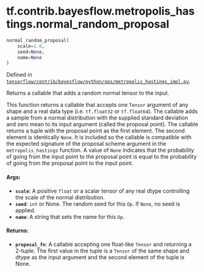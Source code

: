 <div itemscope itemtype="http://developers.google.com/ReferenceObject">
<meta itemprop="name" content="tf.contrib.bayesflow.metropolis_hastings.normal_random_proposal" />
</div>

# tf.contrib.bayesflow.metropolis_hastings.normal_random_proposal

``` python
normal_random_proposal(
    scale=1.0,
    seed=None,
    name=None
)
```



Defined in [`tensorflow/contrib/bayesflow/python/ops/metropolis_hastings_impl.py`](https://www.tensorflow.org/code/tensorflow/contrib/bayesflow/python/ops/metropolis_hastings_impl.py).

Returns a callable that adds a random normal tensor to the input.

This function returns a callable that accepts one `Tensor` argument of any
shape and a real data type (i.e. `tf.float32` or `tf.float64`). The callable
adds a sample from a normal distribution with the supplied standard deviation
and zero mean to its input argument (called the proposal point).
The callable returns a tuple with the proposal point as the first element.
The second element is identically `None`. It is included so the callable is
compatible with the expected signature of the proposal scheme argument in the
`metropolis_hastings` function. A value of `None` indicates that the
probability of going from the input point to the proposal point is equal to
the probability of going from the proposal point to the input point.

#### Args:

* <b>`scale`</b>: A positive `float` or a scalar tensor of any real dtype controlling
    the scale of the normal distribution.
* <b>`seed`</b>: `int` or None. The random seed for this `Op`. If `None`, no seed is
    applied.
* <b>`name`</b>: A string that sets the name for this `Op`.


#### Returns:

* <b>`proposal_fn`</b>: A callable accepting one float-like `Tensor` and returning a
  2-tuple. The first value in the tuple is a `Tensor` of the same shape and
  dtype as the input argument and the second element of the tuple is None.